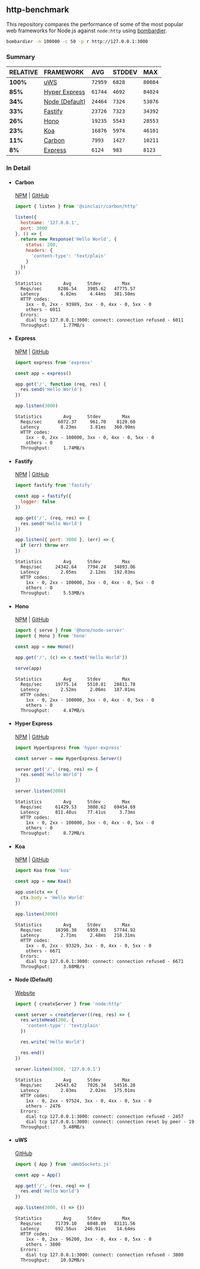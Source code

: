 ## http-benchmark

This repository compares the performance of some of the most popular web frameworks for Node.js against `node:http` using [bombardier](https://github.com/codesenberg/bombardier).

```bash
bombardier -n 100000 -c 50 -p r http://127.0.0.1:3000
```

### Summary

| RELATIVE | FRAMEWORK | AVG | STDDEV | MAX |
| :--- | :--- | :--- | :--- | :--- |
| **100%** | [uWS](#uws) | `72959` | `6828` | `80084` |
| **85%** | [Hyper Express](#hyper-express) | `61744` | `4692` | `84024` |
| **34%** | [Node (Default)](#node-default) | `24464` | `7324` | `53076` |
| **33%** | [Fastify](#fastify) | `23726` | `7323` | `34392` |
| **26%** | [Hono](#hono) | `19235` | `5543` | `28553` |
| **23%** | [Koa](#koa) | `16876` | `5974` | `46101` |
| **11%** | [Carbon](#carbon) | `7993` | `1427` | `10211` |
| **8%** | [Express](#express) | `6124` | `983` | `8123` |


### In Detail

- #### Carbon
  [NPM](https://npmjs.com/@sinclair/carbon) | [GitHub](https://github.com/sinclairzx81/carbon)
  ```js
  import { listen } from '@sinclair/carbon/http'

  listen({
    hostname: '127.0.0.1',
    port: 3000
  }, () => {
    return new Response('Hello World', {
      status: 200,
      headers: {
        'content-type': 'text/plain'
      }
    })
  })
  ```

  ```
  Statistics        Avg      Stdev        Max
    Reqs/sec      8286.54    3985.62   47775.57
    Latency        6.02ms     4.44ms   381.50ms
    HTTP codes:
      1xx - 0, 2xx - 93989, 3xx - 0, 4xx - 0, 5xx - 0
      others - 6011
    Errors:
      dial tcp 127.0.0.1:3000: connect: connection refused - 6011
    Throughput:     1.77MB/s
  ```

- #### Express
  [NPM](https://npmjs.com/express) | [GitHub](https://github.com/expressjs/express)
  ```js
  import express from 'express'

  const app = express()

  app.get('/', function (req, res) {
    res.send('Hello World')
  })

  app.listen(3000)
  ```

  ```
  Statistics        Avg      Stdev        Max
    Reqs/sec      6072.37     961.70    8120.60
    Latency        8.23ms     3.81ms   360.90ms
    HTTP codes:
      1xx - 0, 2xx - 100000, 3xx - 0, 4xx - 0, 5xx - 0
      others - 0
    Throughput:     1.74MB/s
  ```

- #### Fastify
  [NPM](https://npmjs.com/fastify) | [GitHub](https://github.com/fastify/fastify)
  ```js
  import fastify from 'fastify'

  const app = fastify({
    logger: false
  })

  app.get('/', (req, res) => {
    res.send('Hello World')
  })

  app.listen({ port: 3000 }, (err) => {
    if (err) throw err
  })
  ```

  ```
  Statistics        Avg      Stdev        Max
    Reqs/sec     24342.64    7794.24   34893.06
    Latency        2.05ms     2.12ms   192.03ms
    HTTP codes:
      1xx - 0, 2xx - 100000, 3xx - 0, 4xx - 0, 5xx - 0
      others - 0
    Throughput:     5.53MB/s
  ```

- #### Hono
  [NPM](https://npmjs.com/hono) | [GitHub](https://github.com/honojs/hono)
  ```js
  import { serve } from '@hono/node-server'
  import { Hono } from 'hono'

  const app = new Hono()

  app.get('/', (c) => c.text('Hello World'))

  serve(app)
  ```

  ```
  Statistics        Avg      Stdev        Max
    Reqs/sec     19775.14    5510.81   28811.78
    Latency        2.52ms     2.06ms   187.01ms
    HTTP codes:
      1xx - 0, 2xx - 100000, 3xx - 0, 4xx - 0, 5xx - 0
      others - 0
    Throughput:     4.47MB/s
  ```

- #### Hyper Express
  [NPM](https://npmjs.com/hyper-express) | [GitHub](https://github.com/kartikk221/hyper-express)
  ```js
  import HyperExpress from 'hyper-express'

  const server = new HyperExpress.Server()

  server.get('/', (req, res) => {
    res.send('Hello World')
  })

  server.listen(3000)
  ```

  ```
  Statistics        Avg      Stdev        Max
    Reqs/sec     61429.53    3808.62   69454.69
    Latency      811.48us    77.41us     3.73ms
    HTTP codes:
      1xx - 0, 2xx - 100000, 3xx - 0, 4xx - 0, 5xx - 0
      others - 0
    Throughput:     8.72MB/s
  ```

- #### Koa
  [NPM](https://npmjs.com/koa) | [GitHub](https://github.com/koajs/koa)
  ```js
  import Koa from 'koa'

  const app = new Koa()

  app.use(ctx => {
    ctx.body = 'Hello World'
  })

  app.listen(3000)
  ```

  ```
  Statistics        Avg      Stdev        Max
    Reqs/sec     18398.38    6959.83   57744.92
    Latency        2.71ms     2.48ms   218.31ms
    HTTP codes:
      1xx - 0, 2xx - 93329, 3xx - 0, 4xx - 0, 5xx - 0
      others - 6671
    Errors:
      dial tcp 127.0.0.1:3000: connect: connection refused - 6671
    Throughput:     3.88MB/s
  ```

- #### Node (Default)
  [Website](https://nodejs.org/api/http.html)
  ```js
  import { createServer } from 'node:http'

  const server = createServer((req, res) => {
    res.writeHead(200, {
      'content-type': 'text/plain'
    })

    res.write('Hello World')

    res.end()
  })

  server.listen(3000, '127.0.0.1')
  ```

  ```
  Statistics        Avg      Stdev        Max
    Reqs/sec     24543.62    7026.34   54516.28
    Latency        2.03ms     2.02ms   175.01ms
    HTTP codes:
      1xx - 0, 2xx - 97524, 3xx - 0, 4xx - 0, 5xx - 0
      others - 2476
    Errors:
      dial tcp 127.0.0.1:3000: connect: connection refused - 2457
      dial tcp 127.0.0.1:3000: connect: connection reset by peer - 19
    Throughput:     5.48MB/s
  ```

- #### uWS
  [GitHub](https://github.com/uNetworking/uWebSockets.js)
  ```js
  import { App } from 'uWebSockets.js'

  const app = App()

  app.get('/', (res, req) => {
    res.end('Hello World')
  })

  app.listen(3000, () => {})
  ```

  ```
  Statistics        Avg      Stdev        Max
    Reqs/sec     71739.10    6048.89   83131.56
    Latency      692.56us   246.91us    14.64ms
    HTTP codes:
      1xx - 0, 2xx - 96200, 3xx - 0, 4xx - 0, 5xx - 0
      others - 3800
    Errors:
      dial tcp 127.0.0.1:3000: connect: connection refused - 3800
    Throughput:    10.92MB/s
  ```


